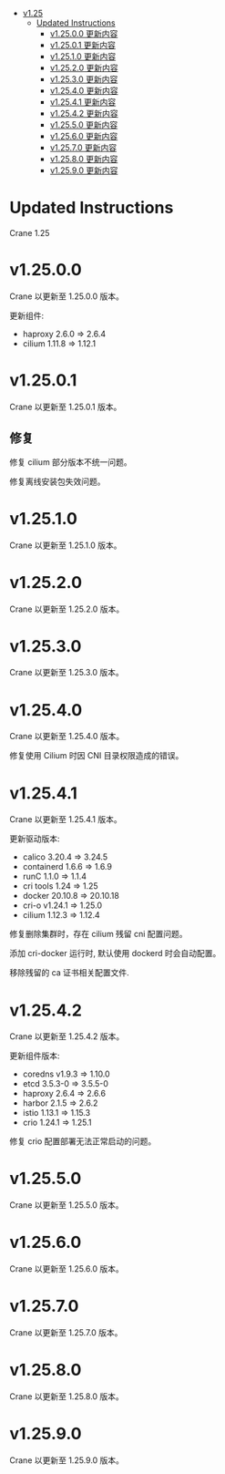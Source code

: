 - [v1.25](#v125)
  - [Updated Instructions](#updated-instructions)
    - [v1.25.0.0 更新内容](#v12500)
    - [v1.25.0.1 更新内容](#v12501)
    - [v1.25.1.0 更新内容](#v12510)
    - [v1.25.2.0 更新内容](#v12520)
    - [v1.25.3.0 更新内容](#v12530)
    - [v1.25.4.0 更新内容](#v12540)
    - [v1.25.4.1 更新内容](#v12541)
    - [v1.25.4.2 更新内容](#v12542)
    - [v1.25.5.0 更新内容](#v12550)
    - [v1.25.6.0 更新内容](#v12560)
    - [v1.25.7.0 更新内容](#v12570)
    - [v1.25.8.0 更新内容](#v12580)
    - [v1.25.9.0 更新内容](#v12590)

# Updated Instructions

Crane 1.25

# v1.25.0.0

Crane 以更新至 1.25.0.0 版本。

更新组件:
  * haproxy 2.6.0 => 2.6.4
  * cilium 1.11.8 => 1.12.1

# v1.25.0.1

Crane 以更新至 1.25.0.1 版本。

## 修复

修复 cilium 部分版本不统一问题。

修复离线安装包失效问题。

# v1.25.1.0

Crane 以更新至 1.25.1.0 版本。

# v1.25.2.0

Crane 以更新至 1.25.2.0 版本。

# v1.25.3.0

Crane 以更新至 1.25.3.0 版本。

# v1.25.4.0

Crane 以更新至 1.25.4.0 版本。

修复使用 Cilium 时因 CNI 目录权限造成的错误。

# v1.25.4.1

Crane 以更新至 1.25.4.1 版本。

更新驱动版本:
  * calico 3.20.4 => 3.24.5
  * containerd 1.6.6 => 1.6.9
  * runC 1.1.0 => 1.1.4
  * cri tools 1.24 => 1.25
  * docker 20.10.8 => 20.10.18
  * cri-o v1.24.1 => 1.25.0
  * cilium 1.12.3 => 1.12.4

修复删除集群时，存在 cilium 残留 cni 配置问题。

添加 cri-docker 运行时, 默认使用 dockerd 时会自动配置。

移除残留的 ca 证书相关配置文件.

# v1.25.4.2

Crane 以更新至 1.25.4.2 版本。

更新组件版本:
  * coredns v1.9.3 => 1.10.0
  * etcd 3.5.3-0 => 3.5.5-0
  * haproxy 2.6.4 => 2.6.6
  * harbor 2.1.5 => 2.6.2
  * istio 1.13.1 => 1.15.3
  * crio 1.24.1 => 1.25.1

修复 crio 配置部署无法正常启动的问题。

# v1.25.5.0

Crane 以更新至 1.25.5.0 版本。

# v1.25.6.0

Crane 以更新至 1.25.6.0 版本。

# v1.25.7.0

Crane 以更新至 1.25.7.0 版本。

# v1.25.8.0

Crane 以更新至 1.25.8.0 版本。

# v1.25.9.0

Crane 以更新至 1.25.9.0 版本。